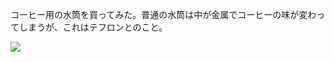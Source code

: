 コーヒー用の水筒を買ってみた。普通の水筒は中が金属でコーヒーの味が変わってしまうが、これはテフロンとのこと。

![](https://photos.old.apkas.net/medium/202501/20250130-AC200001.webp)
